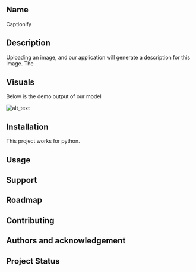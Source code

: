 ## Name
Captionify

## Description
Uploading an image, and our application will generate a description for this image. The 



## Visuals
Below is the demo output of our model

![alt_text](https://github.com/jaykshirsagar05/captionify/blob/master/caption1.png)

## Installation
This project works for python.

## Usage

## Support

## Roadmap

## Contributing

## Authors and acknowledgement

## Project Status
